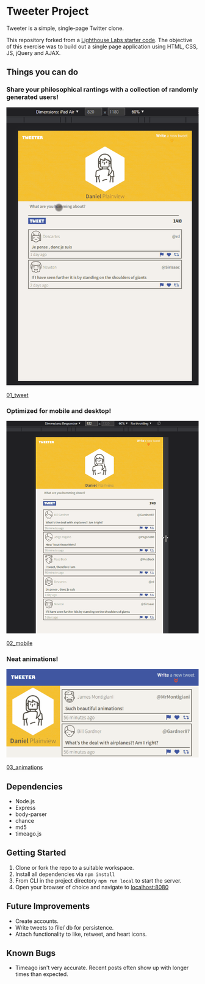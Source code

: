 # Tweeter Project

Tweeter is a simple, single-page Twitter clone.

This repository forked from a [Lighthouse Labs starter code](https://github.com/lighthouse-labs/tweeter). The objective of this exercise was to build out a single page application using HTML, CSS, JS, jQuery and AJAX.

## Things you can do
### Share your philosophical rantings with a collection of randomly generated users!
<img src="https://github.com/Jason-Wall/tweeter/blob/master/docs/01_Tweet.gif"/>

[01_tweet](https://github.com/Jason-Wall/tweeter/blob/master/docs/01_Tweet.gif)

### Optimized for mobile and desktop!
<img src="https://github.com/Jason-Wall/tweeter/blob/master/docs/02_Mobile_Friendly.gif"/>

[02_mobile](https://github.com/Jason-Wall/tweeter/blob/master/docs/02_Mobile_Friendly.gif)

### Neat animations!
<img src="https://github.com/Jason-Wall/tweeter/blob/master/docs/03_Animations.gif"/>

[03_animations](https://github.com/Jason-Wall/tweeter/blob/master/docs/03_Animations.gif)

## Dependencies

- Node.js
- Express
- body-parser
- chance
- md5
- timeago.js


## Getting Started

1. Clone or fork the repo to a suitable workspace.
2. Install all dependencies via `npm install`
3. From CLI in the project directory `npm run local` to start the server.
4. Open your browser of choice and navigate to [localhost:8080](localhost:8080)


## Future Improvements
- Create accounts.
- Write tweets to file/ db for persistence.
- Attach functionality to like, retweet, and heart icons.

## Known Bugs
- Timeago isn't very accurate. Recent posts often show up with longer times than expected.